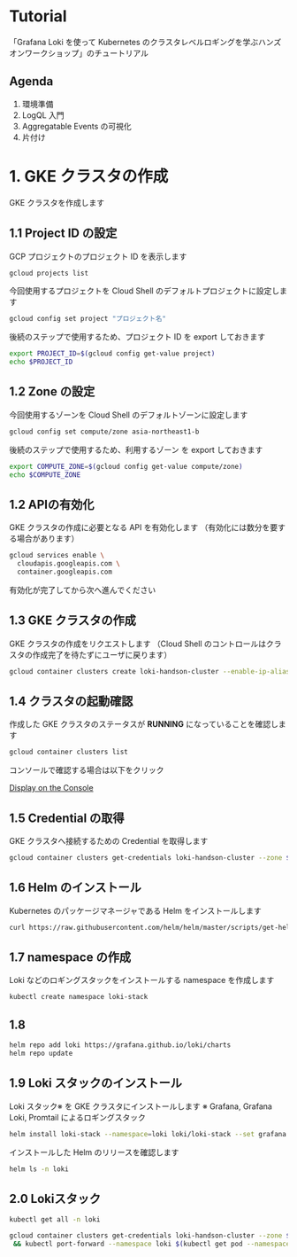 # Tutorial

「Grafana Loki を使って Kubernetes のクラスタレベルロギングを学ぶハンズオンワークショップ」のチュートリアル

## Agenda

1. 環境準備
2. LogQL 入門
3. Aggregatable Events の可視化
4. 片付け 

# 1. GKE クラスタの作成

GKE クラスタを作成します

## 1.1 Project ID の設定

GCP プロジェクトのプロジェクト ID を表示します

```bash
gcloud projects list
```

今回使用するプロジェクトを Cloud Shell のデフォルトプロジェクトに設定します

```bash
gcloud config set project "プロジェクト名"
```

後続のステップで使用するため、プロジェクト ID を export しておきます

```bash
export PROJECT_ID=$(gcloud config get-value project)
echo $PROJECT_ID
```

## 1.2 Zone の設定

今回使用するゾーンを Cloud Shell のデフォルトゾーンに設定します

```bash
gcloud config set compute/zone asia-northeast1-b
```

後続のステップで使用するため、利用するゾーン を export しておきます

```bash
export COMPUTE_ZONE=$(gcloud config get-value compute/zone)
echo $COMPUTE_ZONE
```

## 1.2 APIの有効化

GKE クラスタの作成に必要となる API を有効化します
（有効化には数分を要する場合があります）

```bash
gcloud services enable \
  cloudapis.googleapis.com \
  container.googleapis.com
```

有効化が完了してから次へ進んでください

## 1.3 GKE クラスタの作成

GKE クラスタの作成をリクエストします
（Cloud Shell のコントロールはクラスタの作成完了を待たずにユーザに戻ります）

```bash
gcloud container clusters create loki-handson-cluster --enable-ip-alias --num-nodes 1 --zone $COMPUTE_ZONE --async
```

## 1.4 クラスタの起動確認

作成した GKE クラスタのステータスが **RUNNING** になっていることを確認します

```bash
gcloud container clusters list
```

コンソールで確認する場合は以下をクリック

[Display on the Console](https://console.cloud.google.com/kubernetes/list)

## 1.5 Credential の取得

GKE クラスタへ接続するための Credential を取得します

```bash
gcloud container clusters get-credentials loki-handson-cluster --zone $COMPUTE_ZONE --project $PROJECT_ID
```

## 1.6 Helm のインストール

Kubernetes のパッケージマネージャである Helm をインストールします

```bash
curl https://raw.githubusercontent.com/helm/helm/master/scripts/get-helm-3 | bash
```

## 1.7 namespace の作成

Loki などのロギングスタックをインストールする namespace を作成します

```bash
kubectl create namespace loki-stack
```

## 1.8

```bash
helm repo add loki https://grafana.github.io/loki/charts
helm repo update
```

## 1.9 Loki スタックのインストール

Loki スタック※ を GKE クラスタにインストールします
※ Grafana, Grafana Loki, Promtail によるロギングスタック

```bash
helm install loki-stack --namespace=loki loki/loki-stack --set grafana.enabled=true --grafana.image.tag=master
```

インストールした Helm のリリースを確認します

```bash
helm ls -n loki
```

## 2.0 Lokiスタック

```bash
kubectl get all -n loki
```

```bash
gcloud container clusters get-credentials loki-handson-cluster --zone $COMPUTE_ZONE --project $PROJECT_ID \
 && kubectl port-forward --namespace loki $(kubectl get pod --namespace loki --selector="app=grafana,release=loki-stack" --output jsonpath='{.items[0].metadata.name}') 8080:3000
```
